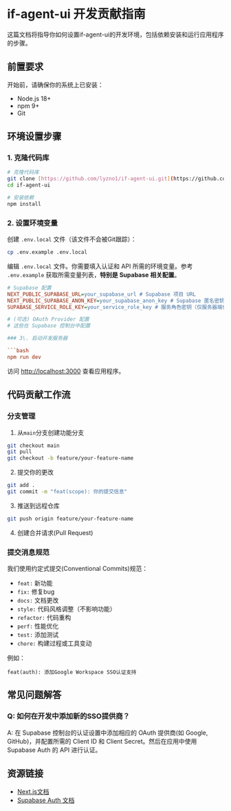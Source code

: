 # if-agent-ui 开发贡献指南

这篇文档将指导你如何设置if-agent-ui的开发环境，包括依赖安装和运行应用程序的步骤。

## 前置要求

开始前，请确保你的系统上已安装：

- Node.js 18+
- npm 9+
- Git

## 环境设置步骤

### 1. 克隆代码库

```bash
# 克隆代码库
git clone [https://github.com/lyzno1/if-agent-ui.git](https://github.com/lyzno1/if-agent-ui.git)
cd if-agent-ui

# 安装依赖
npm install
```

### 2\. 设置环境变量

创建 `.env.local` 文件（该文件不会被Git跟踪）：

```bash
cp .env.example .env.local
```

编辑 `.env.local` 文件。你需要填入认证和 API 所需的环境变量。参考 `.env.example` 获取所需变量列表，**特别是 Supabase 相关配置**。

```ini
# Supabase 配置
NEXT_PUBLIC_SUPABASE_URL=your_supabase_url # Supabase 项目 URL
NEXT_PUBLIC_SUPABASE_ANON_KEY=your_supabase_anon_key # Supabase 匿名密钥
SUPABASE_SERVICE_ROLE_KEY=your_service_role_key # 服务角色密钥（仅服务器端使用）

# (可选) OAuth Provider 配置
# 这些在 Supabase 控制台中配置

### 3\. 启动开发服务器

```bash
npm run dev
```

访问 [http://localhost:3000](http://localhost:3000) 查看应用程序。

## 代码贡献工作流

### 分支管理

1.  从`main`分支创建功能分支

```bash
git checkout main
git pull
git checkout -b feature/your-feature-name
```

2.  提交你的更改

```bash
git add .
git commit -m "feat(scope): 你的提交信息"
```

3.  推送到远程仓库

```bash
git push origin feature/your-feature-name
```

4.  创建合并请求(Pull Request)

### 提交消息规范

我们使用约定式提交(Conventional Commits)规范：

  - `feat:` 新功能
  - `fix:` 修复bug
  - `docs:` 文档更改
  - `style:` 代码风格调整（不影响功能）
  - `refactor:` 代码重构
  - `perf:` 性能优化
  - `test:` 添加测试
  - `chore:` 构建过程或工具变动

例如：

```
feat(auth): 添加Google Workspace SSO认证支持
```

## 常见问题解答

### Q: 如何在开发中添加新的SSO提供商？

A: 在 Supabase 控制台的认证设置中添加相应的 OAuth 提供商(如 Google, GitHub)，并配置所需的 Client ID 和 Client Secret。然后在应用中使用 Supabase Auth 的 API 进行认证。

## 资源链接

  - [Next.js文档](https://nextjs.org/docs)
  - [Supabase Auth 文档](https://supabase.com/docs/guides/auth)

```